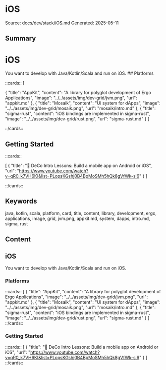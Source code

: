 # iOS
Source: docs/dev/stack/iOS.md
Generated: 2025-05-11

## Summary
# iOS

You want to develop with Java/Kotlin/Scala and run on iOS. ## Platforms 

::cards:: [

  {
    "title": "AppKit",
    "content": "A library for polyglot development of Ergo Applications",
    "image": "../../assets/img/dev-grid/jvm.png",
    "url": "appkit.md"
  },
  {
    "title": "Mosaik",
    "content": "UI system for dApps",
    "image": "../../assets/img/dev-grid/mosaik.png",
    "url": "mosaik/intro.md"
  },
  {
    "title": "sigma-rust",
    "content": "iOS bindings are implemented in sigma-rust",
    "image": "../../assets/img/dev-grid/rust.png",
    "url": "sigma-rust.md"
  }
]

::/cards::

## Getting Started

::cards::

[
  {
    "title": "📕 DeCo Intro Lessons: Build a mobile app on Android or iOS",
    "url": "https://www.youtube.com/watch?v=qR0_k7VH6KI&list=PLopsKGshj0B4BpMoSMh5hQk8gVfWk-si6"
  }
]

::/cards::

## Keywords
java, kotlin, scala, platform, card, title, content, library, development, ergo, applications, image, grid, jvm.png, appkit.md, system, dapps, intro.md, sigma, rust

## Content
## iOS
You want to develop with Java/Kotlin/Scala and run on iOS.

### Platforms
::cards::
[
{
    "title": "AppKit",
    "content": "A library for polyglot development of Ergo Applications",
    "image": "../../assets/img/dev-grid/jvm.png",
    "url": "appkit.md"
  },
  {
    "title": "Mosaik",
    "content": "UI system for dApps",
    "image": "../../assets/img/dev-grid/mosaik.png",
    "url": "mosaik/intro.md"
  },
  {
    "title": "sigma-rust",
    "content": "iOS bindings are implemented in sigma-rust",
    "image": "../../assets/img/dev-grid/rust.png",
    "url": "sigma-rust.md"
  }
]
::/cards::

### Getting Started
::cards::
[
  {
    "title": "📕 DeCo Intro Lessons: Build a mobile app on Android or iOS",
    "url": "https://www.youtube.com/watch?v=qR0_k7VH6KI&list=PLopsKGshj0B4BpMoSMh5hQk8gVfWk-si6"
  }
]
::/cards::
